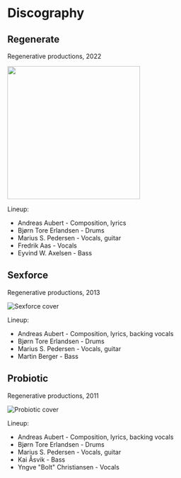 # Discography

## Regenerate

Regenerative productions, 2022

<img src="/okular-regenerate.png" width="300" />

Lineup:
* Andreas Aubert - Composition, lyrics
* Bjørn Tore Erlandsen - Drums
* Marius S. Pedersen - Vocals, guitar
* Fredrik Aas - Vocals
* Eyvind W. Axelsen - Bass

## Sexforce

Regenerative productions, 2013

![Sexforce cover](/okular-sexforce.jpeg)

Lineup:
* Andreas Aubert - Composition, lyrics, backing vocals
* Bjørn Tore Erlandsen - Drums
* Marius S. Pedersen - Vocals, guitar
* Martin Berger - Bass

## Probiotic

Regenerative productions, 2011

![Probiotic cover](/okular-probiotic.jpeg)

Lineup:
* Andreas Aubert - Composition, lyrics, backing vocals
* Bjørn Tore Erlandsen - Drums
* Marius S. Pedersen - Vocals, guitar
* Kai Åsvik - Bass
* Yngve "Bolt" Christiansen - Vocals
